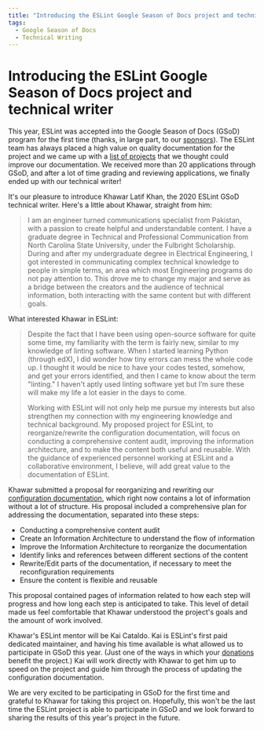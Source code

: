 ```yaml
---
title: "Introducing the ESLint Google Season of Docs project and technical writer"
tags:
  - Google Season of Docs
  - Technical Writing
---
```


# Introducing the ESLint Google Season of Docs project and technical writer

This year, ESLint was accepted into the Google Season of Docs (GSoD) program for the first time (thanks, in large part, to our [sponsors](https://opencollective.com/eslint)). The ESLint team has always placed a high value on quality documentation for the project and we came up with a [list of projects](https://github.com/eslint/eslint/issues/13130#issuecomment-614916040) that we thought could improve our documentation. We received more than 20 applications through GSoD, and after a lot of time grading and reviewing applications, we finally ended up with our technical writer!

It's our pleasure to introduce Khawar Latif Khan, the 2020 ESLint GSoD technical writer. Here's a little about Khawar, straight from him:
	
> I am an engineer turned communications specialist from Pakistan, with a passion to create helpful and understandable content. I have a graduate degree in Technical and Professional Communication from North Carolina State University, under the Fulbright Scholarship. During and after my undergraduate degree in Electrical Engineering, I got interested in communicating complex technical knowledge to people in simple terms, an area which most Engineering programs do not pay attention to. This drove me to change my major and serve as a bridge between the creators and the audience of technical information, both interacting with the same content but with different goals.

What interested Khawar in ESLint:

> Despite the fact that I have been using open-source software for quite some time, my familiarity with the term is fairly new, similar to my knowledge of linting software. When I started learning Python (through edX), I did wonder how tiny errors can mess the whole code up. I thought it would be nice to have your codes tested, somehow, and get your errors identified, and then I came to know about the term "linting." I haven't aptly used linting software yet but I’m sure these will make my life a lot easier in the days to come.
>
> Working with ESLint will not only help me pursue my interests but also strengthen my connection with my engineering knowledge and technical background. My proposed project for ESLint, to reorganize/rewrite the configuration documentation, will focus on conducting a comprehensive content audit, improving the information architecture, and to make the content both useful and reusable. With the guidance of experienced personnel working at ESLint and a collaborative environment, I believe, will add great value to the documentation of ESLint.

Khawar submitted a proposal for reorganizing and rewriting our [configuration documentation](https://eslint.org/docs/user-guide/configuring), which right now contains a lot of information without a lot of structure. His proposal included a comprehensive plan for addressing the documentation, separated into these steps:

- Conducting a comprehensive content audit
- Create an Information Architecture to understand the flow of information
- Improve the Information Architecture to reorganize the documentation
- Identify links and references between different sections of the content
- Rewrite/Edit parts of the documentation, if necessary to meet the reconfiguration requirements
- Ensure the content is flexible and reusable

This proposal contained pages of information related to how each step will progress and how long each step is anticipated to take. This level of detail made us feel comfortable that Khawar understood the project's goals and the amount of work involved.

Khawar's ESLint mentor will be Kai Cataldo. Kai is ESLint's first paid dedicated maintainer, and having his time available is what allowed us to participate in GSoD this year. (Just one of the ways in which your [donations](https://opencollective.com/eslint) benefit the project.) Kai will work directly with Khawar to get him up to speed on the project and guide him through the process of updating the configuration documentation.

We are very excited to be participating in GSoD for the first time and grateful to Khawar for taking this project on. Hopefully, this won't be the last time the ESLint project is able to participate in GSoD and we look forward to sharing the results of this year's project in the future.
